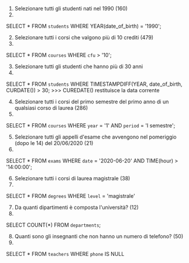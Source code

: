 
1. Selezionare tutti gli studenti nati nel 1990 (160)
1. 
SELECT * 
FROM `students`
WHERE YEAR(date_of_birth) = '1990';


2. Selezionare tutti i corsi che valgono più di 10 crediti (479)
2.
SELECT * 
FROM `courses`
WHERE `cfu` > '10';


3. Selezionare tutti gli studenti che hanno più di 30 anni
3.
SELECT * 
FROM `students`
WHERE TIMESTAMPDIFF(YEAR, date_of_birth, CURDATE()) > 30;   >>> CUREDATE() restituisce la data corrente


4. Selezionare tutti i corsi del primo semestre del primo anno di un qualsiasi corso di laurea (286)
4.
SELECT * 
FROM `courses`
WHERE `year` = '1' 
AND `period` = 'I semestre';


5. Selezionare tutti gli appelli d'esame che avvengono nel pomeriggio (dopo le 14) del 20/06/2020 (21)
5.
SELECT *
FROM `exams`
WHERE `date` = '2020-06-20' 
AND TIME(hour) > '14:00:00';


6. Selezionare tutti i corsi di laurea magistrale (38)
6.
SELECT *
FROM `degrees`
WHERE `level` = 'magistrale'

7. Da quanti dipartimenti è composta l'università? (12)
7.
SELECT COUNT(*)
FROM `departments`;


8. Quanti sono gli insegnanti che non hanno un numero di telefono? (50)
8.
SELECT *
FROM `teachers`
WHERE `phone` IS NULL

